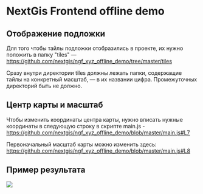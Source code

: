 # NextGis Frontend offline demo

## Отображение подложки
Для того чтобы тайлы подложки отобразились в проекте, их нужно положить в папку "tiles" — https://github.com/nextgis/ngf_xyz_offline_demo/tree/master/tiles

Сразу внутри директории tiles должны лежать папки, содержащие тайлы на конкретный масштаб, — в их названии цифра. Промежуточных директорий быть не должно.

## Центр карты и масштаб
Чтобы изменить координаты центра карты, нужно вписать нужные координаты в следующую строку в скриптe main.js - https://github.com/nextgis/ngf_xyz_offline_demo/blob/master/main.js#L7

Первоначальный масштаб карты можно изменить здесь:
https://github.com/nextgis/ngf_xyz_offline_demo/blob/master/main.js#L8

## Пример результата

![](http://m-d.me/img/ss/20190621_161046.png)
